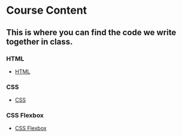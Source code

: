 # Course Content

## This is where you can find the code we write together in class.

### HTML
- [HTML](/HTML/)

### CSS
- [CSS](/CSS/)

### CSS Flexbox
- [CSS Flexbox](/CSS-Flexbox/)
